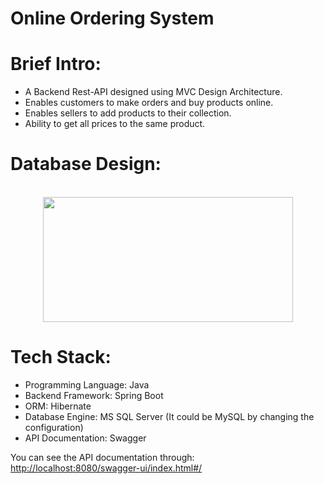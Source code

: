# Online Ordering System

# Brief Intro:

- A Backend Rest-API designed using MVC Design Architecture.
- Enables customers to make orders and buy products online.
- Enables sellers to add products to their collection.
- Ability to get all prices to the same product.

# Database Design:

<p align="center">  
	<br>
        <img height=200 width = 400 src="https://drive.google.com/file/d/1ZZeogR1WYCg9DIiZjG7fGF1gaWbIQbPy/view?usp=sharing"> 
    <br>
</p>

# Tech Stack:

- Programming Language: Java
- Backend Framework: Spring Boot
- ORM: Hibernate
- Database Engine: MS SQL Server (It could be MySQL by changing the configuration)
- API Documentation: Swagger

You can see the API documentation through: [http://localhost:8080/swagger-ui/index.html#/](http://localhost:8080/swagger-ui/index.html#/)
